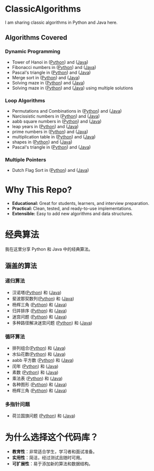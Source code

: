 # ClassicAlgorithms
I am sharing classic algorithms in Python and Java here.

## Algorithms Covered

### Dynamic Programming
- Tower of Hanoi in ([Python](https://github.com/CPD07/ClassicAlgorithms/blob/main/Hanoi.py)) and ([Java](https://github.com/CPD07/ClassicAlgorithms/blob/main/Hanoi.java))
- Fibonacci numbers in ([Python](https://github.com/CPD07/ClassicAlgorithms/blob/main/Fibonacci.py)) and ([Java](https://github.com/CPD07/ClassicAlgorithms/blob/main/Fibonacci.java))
- Pascal's triangle in ([Python](https://github.com/CPD07/ClassicAlgorithms/blob/main/Pascal_dp.py)) and ([Java](https://github.com/CPD07/ClassicAlgorithms/blob/main/Pascal_dp.java))
- Merge sort in ([Python](https://github.com/CPD07/ClassicAlgorithms/blob/main/mergesort.py)) and ([Java](https://github.com/CPD07/ClassicAlgorithms/blob/main/mergesort.java))
- Solving maze in ([Python](https://github.com/CPD07/ClassicAlgorithms/blob/main/maze.py)) and ([Java](https://github.com/CPD07/ClassicAlgorithms/blob/main/maze.java))
- Solving maze in ([Python](https://github.com/CPD07/ClassicAlgorithms/blob/main/maze_multiple.py)) and ([Java](https://github.com/CPD07/ClassicAlgorithms/blob/main/maze_multiple.java)) using multiple solutions

### Loop Algorithms
- Permutations and Combinations in ([Python](https://github.com/CPD07/ClassicAlgorithms/blob/main/AnC.py)) and ([Java](https://github.com/CPD07/ClassicAlgorithms/blob/main/AnC.java))
- Narcissistic numbers in ([Python](https://github.com/CPD07/ClassicAlgorithms/blob/main/Narcissistic.py)) and ([Java](https://github.com/CPD07/ClassicAlgorithms/blob/main/Narcissistic.java))
- aabb square numbers in ([Python](https://github.com/CPD07/ClassicAlgorithms/blob/main/aabb.py)) and ([Java](https://github.com/CPD07/ClassicAlgorithms/blob/main/aabb.java))
- leap years in ([Python](https://github.com/CPD07/ClassicAlgorithms/blob/main/leapyear.py)) and ([Java](https://github.com/CPD07/ClassicAlgorithms/blob/main/leapyear.java))
- prime numbers in ([Python](https://github.com/CPD07/ClassicAlgorithms/blob/main/prime.py)) and ([Java](https://github.com/CPD07/ClassicAlgorithms/blob/main/prime.java))
- multiplication table in ([Python](https://github.com/CPD07/ClassicAlgorithms/blob/main/multiplication.py)) and ([Java](https://github.com/CPD07/ClassicAlgorithms/blob/main/multiplication.java))
- shapes in ([Python](https://github.com/CPD07/ClassicAlgorithms/blob/main/shapes.py)) and ([Java](https://github.com/CPD07/ClassicAlgorithms/blob/main/shapes.java))
- Pascal's triangle in ([Python](https://github.com/CPD07/ClassicAlgorithms/blob/main/Pascal.py)) and ([Java](https://github.com/CPD07/ClassicAlgorithms/blob/main/Pascal.java))

### Multiple Pointers
- Dutch Flag Sort in ([Python](https://github.com/CPD07/ClassicAlgorithms/blob/main/three.py)) and ([Java](https://github.com/CPD07/ClassicAlgorithms/blob/main/three.java))
  
# Why This Repo?

- **Educational:** Great for students, learners, and interview preparation.
- **Practical:** Clean, tested, and ready-to-use implementations.
- **Extensible:** Easy to add new algorithms and data structures.
  
# 经典算法
我在这里分享 Python 和 Java 中的经典算法。

## 涵盖的算法

### 递归算法
- 汉诺塔([Python](https://github.com/CPD07/ClassicAlgorithms/blob/main/Hanoi.py)) 和 ([Java](https://github.com/CPD07/ClassicAlgorithms/blob/main/Hanoi.java))
- 斐波那契数列([Python](https://github.com/CPD07/ClassicAlgorithms/blob/main/Fibonacci.py)) 和 ([Java](https://github.com/CPD07/ClassicAlgorithms/blob/main/Fibonacci.java))
- 杨辉三角 ([Python](https://github.com/CPD07/ClassicAlgorithms/blob/main/Pascal_dp.py)) 和 ([Java](https://github.com/CPD07/ClassicAlgorithms/blob/main/Pascal_dp.java))
- 归并排序 ([Python](https://github.com/CPD07/ClassicAlgorithms/blob/main/mergesort.py)) 和 ([Java](https://github.com/CPD07/ClassicAlgorithms/blob/main/mergesort.java))
- 迷宫问题 ([Python](https://github.com/CPD07/ClassicAlgorithms/blob/main/maze.py)) 和 ([Java](https://github.com/CPD07/ClassicAlgorithms/blob/main/maze.java))
- 多种路径解决迷宫问题 ([Python](https://github.com/CPD07/ClassicAlgorithms/blob/main/maze_multiple.py)) 和 ([Java](https://github.com/CPD07/ClassicAlgorithms/blob/main/maze_multiple.java))

### 循环算法
- 排列组合([Python](https://github.com/CPD07/ClassicAlgorithms/blob/main/AnC.py)) 和 ([Java](https://github.com/CPD07/ClassicAlgorithms/blob/main/AnC.java))
- 水仙花数([Python](https://github.com/CPD07/ClassicAlgorithms/blob/main/Narcissistic.py)) 和 ([Java](https://github.com/CPD07/ClassicAlgorithms/blob/main/Narcissistic.java))
- aabb 平方数 ([Python](https://github.com/CPD07/ClassicAlgorithms/blob/main/aabb.py)) 和 ([Java](https://github.com/CPD07/ClassicAlgorithms/blob/main/aabb.java))
- 闰年 ([Python](https://github.com/CPD07/ClassicAlgorithms/blob/main/leapyear.py)) 和 ([Java](https://github.com/CPD07/ClassicAlgorithms/blob/main/leapyear.java))
- 素数 ([Python](https://github.com/CPD07/ClassicAlgorithms/blob/main/prime.py)) 和 ([Java](https://github.com/CPD07/ClassicAlgorithms/blob/main/prime.java))
- 乘法表 ([Python](https://github.com/CPD07/ClassicAlgorithms/blob/main/multiplication.py)) 和 ([Java](https://github.com/CPD07/ClassicAlgorithms/blob/main/multiplication.java))
- 各种图形 ([Python](https://github.com/CPD07/ClassicAlgorithms/blob/main/shapes.py)) 和 ([Java](https://github.com/CPD07/ClassicAlgorithms/blob/main/shapes.java))
- 杨辉三角 ([Python](https://github.com/CPD07/ClassicAlgorithms/blob/main/Pascal.py)) 和 ([Java](https://github.com/CPD07/ClassicAlgorithms/blob/main/Pascal.java))

### 多指针问题
- 荷兰国旗问题 ([Python](https://github.com/CPD07/ClassicAlgorithms/blob/main/three.py)) 和 ([Java](https://github.com/CPD07/ClassicAlgorithms/blob/main/three.java))

# 为什么选择这个代码库？

- **教育性**：非常适合学生，学习者和面试准备。
- **实用性**：简洁，经过测试且随时可用。
- **可扩展性**：易于添加新的算法和数据结构。
